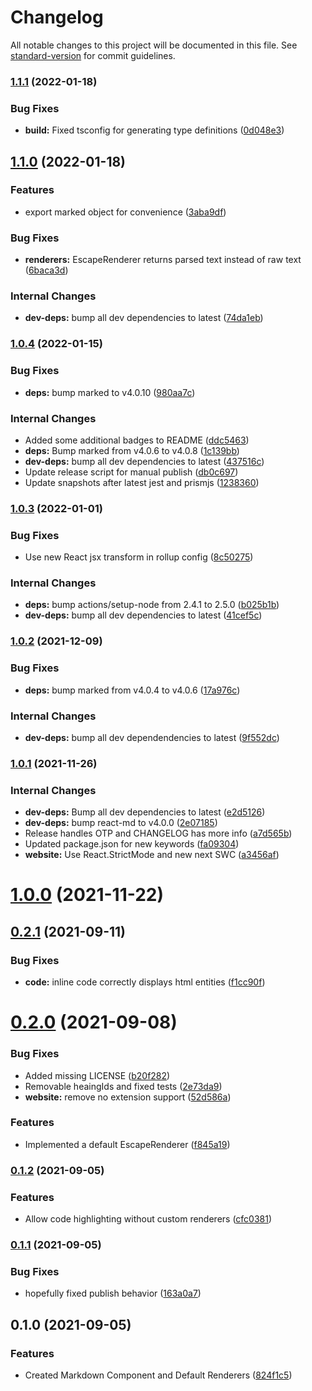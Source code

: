 # Changelog

All notable changes to this project will be documented in this file. See [standard-version](https://github.com/conventional-changelog/standard-version) for commit guidelines.

### [1.1.1](https://github.com/mlaursen/react-marked-renderer/compare/v1.1.0...v1.1.1) (2022-01-18)


### Bug Fixes

* **build:** Fixed tsconfig for generating type definitions ([0d048e3](https://github.com/mlaursen/react-marked-renderer/commit/0d048e3496589636cee2ffc5b7c8168db211b85d))

## [1.1.0](https://github.com/mlaursen/react-marked-renderer/compare/v1.0.4...v1.1.0) (2022-01-18)


### Features

* export marked object for convenience ([3aba9df](https://github.com/mlaursen/react-marked-renderer/commit/3aba9dff02f06ef7aab478eb6fffda1296465d96))


### Bug Fixes

* **renderers:** EscapeRenderer returns parsed text instead of raw text ([6baca3d](https://github.com/mlaursen/react-marked-renderer/commit/6baca3dfabcdb40feecfcf5c649494aa54026166))


### Internal Changes

* **dev-deps:** bump all dev dependencies to latest ([74da1eb](https://github.com/mlaursen/react-marked-renderer/commit/74da1eb8210f7bc6b180ac78fad88e5b42ed0275))

### [1.0.4](https://github.com/mlaursen/react-marked-renderer/compare/v1.0.3...v1.0.4) (2022-01-15)


### Bug Fixes

* **deps:** bump marked to v4.0.10 ([980aa7c](https://github.com/mlaursen/react-marked-renderer/commit/980aa7ce43d5cc8c79d4fdc5ba43aeeedf70e102))


### Internal Changes

* Added some additional badges to README ([ddc5463](https://github.com/mlaursen/react-marked-renderer/commit/ddc5463fd6f11ab167ff9667ce4633171b9ae45e))
* **deps:** Bump marked from v4.0.6 to v4.0.8 ([1c139bb](https://github.com/mlaursen/react-marked-renderer/commit/1c139bb88bfa16e7011cacd3f03029cb5c217f6b))
* **dev-deps:** bump all dev dependencies to latest ([437516c](https://github.com/mlaursen/react-marked-renderer/commit/437516c975129dce1bc8ee858e7d1391da1353e4))
* Update release script for manual publish ([db0c697](https://github.com/mlaursen/react-marked-renderer/commit/db0c6979a79e6924f4b5f88c6a00c9de8d8a4b33))
* Update snapshots after latest jest and prismjs ([1238360](https://github.com/mlaursen/react-marked-renderer/commit/12383606cffeec1793ae7d0319e12a271a4a78d9))

### [1.0.3](https://github.com/mlaursen/react-marked-renderer/compare/v1.0.2...v1.0.3) (2022-01-01)


### Bug Fixes

* Use new React jsx transform in rollup config ([8c50275](https://github.com/mlaursen/react-marked-renderer/commit/8c502753ad15e47e53ae0b2eef0d8ea7bb5d66c5))


### Internal Changes

* **deps:** bump actions/setup-node from 2.4.1 to 2.5.0 ([b025b1b](https://github.com/mlaursen/react-marked-renderer/commit/b025b1b9a10535a40294f36bebef57ed651609df))
* **dev-deps:** bump all dev dependencies to latest ([41cef5c](https://github.com/mlaursen/react-marked-renderer/commit/41cef5ccd55fa404ed8c17eb83acb22fda439054))

### [1.0.2](https://github.com/mlaursen/react-marked-renderer/compare/v1.0.1...v1.0.2) (2021-12-09)


### Bug Fixes

* **deps:** bump marked from v4.0.4 to v4.0.6 ([17a976c](https://github.com/mlaursen/react-marked-renderer/commit/17a976c434e63104f50f4ad4d46f1d2b1e56ecd9))


### Internal Changes

* **dev-deps:** bump all dev dependendencies to latest ([9f552dc](https://github.com/mlaursen/react-marked-renderer/commit/9f552dccef5bb26b716a7b8d5a366d34ed284a27))

### [1.0.1](https://github.com/mlaursen/react-marked-renderer/compare/v1.0.0...v1.0.1) (2021-11-26)


### Internal Changes

* **dev-deps:** Bump all dev dependencies to latest ([e2d5126](https://github.com/mlaursen/react-marked-renderer/commit/e2d51265bf5e673921c39dc913a02c8cc19acfac))
* **dev-deps:** bump react-md to v4.0.0 ([2e07185](https://github.com/mlaursen/react-marked-renderer/commit/2e0718552ba140483ebe312c321df6ebe4d94d0a))
* Release handles OTP and CHANGELOG has more info ([a7d565b](https://github.com/mlaursen/react-marked-renderer/commit/a7d565b7c9584ab4ebe704581fb3566f8f4e2b7e))
* Updated package.json for new keywords ([fa09304](https://github.com/mlaursen/react-marked-renderer/commit/fa09304d01dcf68ba7c7a4439a4b88928cff8499))
* **website:** Use React.StrictMode and new next SWC ([a3456af](https://github.com/mlaursen/react-marked-renderer/commit/a3456afa20d9d72ca9db71737f580ca6cc9e67b3))

# [1.0.0](https://github.com/mlaursen/react-marked-renderer/compare/v0.2.1...v1.0.0) (2021-11-22)



## [0.2.1](https://github.com/mlaursen/react-marked-renderer/compare/v0.2.0...v0.2.1) (2021-09-11)


### Bug Fixes

* **code:** inline code correctly displays html entities ([f1cc90f](https://github.com/mlaursen/react-marked-renderer/commit/f1cc90f8e0d0421264ef8f6705fe1b1628f58edc))



# [0.2.0](https://github.com/mlaursen/react-marked-renderer/compare/v0.1.2...v0.2.0) (2021-09-08)


### Bug Fixes

* Added missing LICENSE ([b20f282](https://github.com/mlaursen/react-marked-renderer/commit/b20f2823210521f022249caa123a1530305d1226))
* Removable heaingIds and fixed tests ([2e73da9](https://github.com/mlaursen/react-marked-renderer/commit/2e73da97d1353dde5647af852fdae689e9b71630))
* **website:** remove no extension support ([52d586a](https://github.com/mlaursen/react-marked-renderer/commit/52d586a45f9953a79ab7d62b3fe7d750988b0860))


### Features

* Implemented a default EscapeRenderer ([f845a19](https://github.com/mlaursen/react-marked-renderer/commit/f845a19f269415718be2867089e15e6997600b44))



### [0.1.2](https://github.com/mlaursen/react-marked-renderer/compare/v0.1.1...v0.1.2) (2021-09-05)


### Features

* Allow code highlighting without custom renderers ([cfc0381](https://github.com/mlaursen/react-marked-renderer/commit/cfc0381e8224c083d37b78386800247e6bf27b2f))

### [0.1.1](https://github.com/mlaursen/react-marked-renderer/compare/v0.1.0...v0.1.1) (2021-09-05)


### Bug Fixes

* hopefully fixed publish behavior ([163a0a7](https://github.com/mlaursen/react-marked-renderer/commit/163a0a7d9a178392a1107c893085a99603309736))

## 0.1.0 (2021-09-05)


### Features

* Created Markdown Component and Default Renderers ([824f1c5](https://github.com/mlaursen/react-marked-renderer/commit/824f1c530ded4bf5faf66c250dfdf9e78aca4f64))
